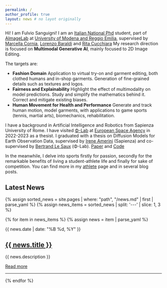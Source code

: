 ```yaml
---
permalink: /
author_profile: true
layout: news # no layot originally
---
```



Hi! I am Fulvio Sanguigni! I am an [Italian National Phd](https://www.phd-ai.it/en/359-2/) student, part of [AImageLab](https://aimagelab.ing.unimore.it/imagelab/) at [University of Modena and Reggio Emilia](https://www.unimore.it/), supervised by [Marcella Cornia](https://aimagelab.ing.unimore.it/imagelab/person.asp?idpersona=90), [Lorenzo Baraldi](https://www.lorenzobaraldi.com/) and [Rita Cucchiara](https://aimagelab.ing.unimore.it/imagelab/person.asp?idpersona=1)
My research direction is focused on **Multimodal Generative AI**, mainly focused to 2D Image Editing.

The targets are:
- **Fashion Domain** Application to virtual try-on and garment editing, both clothed humans and in-shop garments. Generation of fine-grained details such as textures and logos.
- **Fairness and Explainability** Highlight the effect of multimodality on model predictions. Study and simplify the mathematics behind it. Correct and mitigate existing biases.
- **Human Movement for Health and Performance** Generate and track human motion, model garments, with applications to game sports (tennis, martial arts), biomechanics, rehabilitation.

I have a background in Artificial Intelligence and Robotics from Sapienza University of Rome. I have visited [Φ-Lab](https://philab.esa.int/) at [European Space Agency](https://www.esa.int/) in 2022-2023 as a thesist.
I graduated with a thesis on Diffusion Models for Earth Observation Data, supervised by [Irene Amerini](https://sites.google.com/diag.uniroma1.it/ireneamerini) (Sapienza) and co-supervised by [Bertrand Le Saux](https://blesaux.github.io/) (Φ-Lab). [Paper](https://arxiv.org/abs/2311.06222) and [Code](https://github.com/furio1999/EO_Diffusion)

In the meanwhile, I delve into sports firstly for passion, secondly for the remarkable benefits of living a student-athlete life and finally for sake of competition.
You can find more in my [athlete](https://furio1999.github.io//athlete/) page and in several blog posts.

## Latest News

<div class="news-container">
  {% assign sorted_news = site.pages | where: "path", "/news.md" | first | parse_yaml %}
  {% assign news_items = sorted_news | split: '---' | slice: 1, 3 %}

  {% for item in news_items %}
    {% assign news = item | parse_yaml %}
    <div class="news-item">
      <div class="news-date">{{ news.date | date: "%B %d, %Y" }}</div>
      <h2 class="news-title"><a href="{{ news.link }}">{{ news.title }}</a></h2>
      <p class="news-description">{{ news.description }}</p>
      <a class="news-read-more" href="{{ news.link }}">Read more</a>
    </div>
    <hr>
  {% endfor %}
</div>



